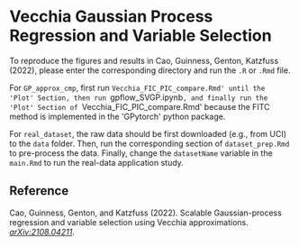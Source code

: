# Vecchia Gaussian Process Regression and Variable Selection

To reproduce the figures and results in Cao, Guinness, Genton, Katzfuss (2022), please enter the corresponding directory and run the `.R` or `.Rmd` file. 

For `GP_approx_cmp`, first run `Vecchia_FIC_PIC_compare.Rmd' until the 'Plot' Section, then run `gpflow_SVGP.ipynb`, and finally run the 'Plot' Section of `Vecchia_FIC_PIC_compare.Rmd' because the FITC method is implemented in the 'GPytorch' python package.

For `real_dataset`, the raw data should be first downloaded (e.g., from UCI) to the `data` folder. Then, run the corresponding section of `dataset_prep.Rmd` to pre-process the data. Finally, change the `datasetName` variable in the `main.Rmd` to run the real-data application study.


## Reference
Cao, Guinness, Genton, and Katzfuss (2022). Scalable Gaussian-process regression and variable selection using Vecchia approximations. [*arXiv:2108.04211*](https://arxiv.org/abs/2108.04211).
